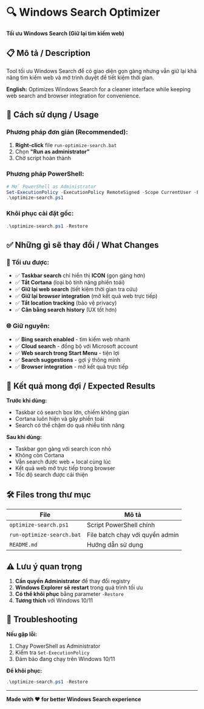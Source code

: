 # 🔍 Windows Search Optimizer
**Tối ưu Windows Search (Giữ lại tìm kiếm web)**

## 📋 Mô tả / Description
Tool tối ưu Windows Search để có giao diện gọn gàng nhưng vẫn giữ lại khả năng tìm kiếm web và mở trình duyệt để tiết kiệm thời gian.

**English:** Optimizes Windows Search for a cleaner interface while keeping web search and browser integration for convenience.

## 🚀 Cách sử dụng / Usage

### Phương pháp đơn giản (Recommended):
1. **Right-click** file `run-optimize-search.bat`
2. Chọn **"Run as administrator"**
3. Chờ script hoàn thành

### Phương pháp PowerShell:
```powershell
# Mở PowerShell as Administrator
Set-ExecutionPolicy -ExecutionPolicy RemoteSigned -Scope CurrentUser -Force
.\optimize-search.ps1
```

### Khôi phục cài đặt gốc:
```powershell
.\optimize-search.ps1 -Restore
```

## ✅ Những gì sẽ thay đổi / What Changes

### 🎯 Tối ưu được:
- ✅ **Taskbar search** chỉ hiển thị **ICON** (gọn gàng hơn)
- ✅ **Tắt Cortana** (loại bỏ tính năng phiền toái)
- ✅ **Giữ lại web search** (tiết kiệm thời gian tra cứu)
- ✅ **Giữ lại browser integration** (mở kết quả web trực tiếp)
- ✅ **Tắt location tracking** (bảo vệ privacy)
- ✅ **Cân bằng search history** (UX tốt hơn)

### 🌐 Giữ nguyên:
- ✅ **Bing search enabled** - tìm kiếm web nhanh
- ✅ **Cloud search** - đồng bộ với Microsoft account
- ✅ **Web search trong Start Menu** - tiện lợi
- ✅ **Search suggestions** - gợi ý thông minh
- ✅ **Browser integration** - mở kết quả trực tiếp

## 🔧 Kết quả mong đợi / Expected Results

**Trước khi dùng:**
- Taskbar có search box lớn, chiếm không gian
- Cortana luôn hiện và gây phiền toái
- Search có thể chậm do quá nhiều tính năng

**Sau khi dùng:**
- Taskbar gọn gàng với search icon nhỏ
- Không còn Cortana
- Vẫn search được web + local cùng lúc
- Kết quả web mở trực tiếp trong browser
- Tốc độ search được cải thiện

## 🛠️ Files trong thư mục

| File | Mô tả |
|------|-------|
| `optimize-search.ps1` | Script PowerShell chính |
| `run-optimize-search.bat` | File batch chạy với quyền admin |
| `README.md` | Hướng dẫn sử dụng |

## ⚠️ Lưu ý quan trọng

1. **Cần quyền Administrator** để thay đổi registry
2. **Windows Explorer sẽ restart** trong quá trình tối ưu
3. **Có thể khôi phục** bằng parameter `-Restore`
4. **Tương thích** với Windows 10/11

## 🔄 Troubleshooting

**Nếu gặp lỗi:**
1. Chạy PowerShell as Administrator
2. Kiểm tra `Set-ExecutionPolicy`
3. Đảm bảo đang chạy trên Windows 10/11

**Để khôi phục:**
```powershell
.\optimize-search.ps1 -Restore
```

---
**Made with ❤️ for better Windows Search experience**
